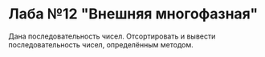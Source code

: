 # Лаба №12 "Внешняя многофазная"
Дана последовательность чисел. Отсортировать и вывести последовательность чисел, определённым методом.